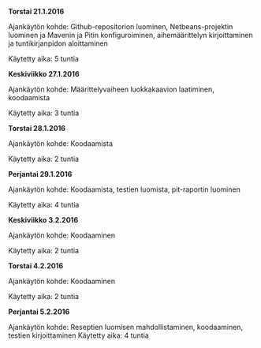 **Torstai 21.1.2016**

Ajankäytön kohde: Github-repositorion luominen, Netbeans-projektin luominen ja Mavenin ja Pitin konfiguroiminen, aihemäärittelyn kirjoittaminen ja tuntikirjanpidon aloittaminen

Käytetty aika: 5 tuntia

**Keskiviikko 27.1.2016**

Ajankäytön kohde: Määrittelyvaiheen luokkakaavion laatiminen, koodaamista

Käytetty aika: 3 tuntia

**Torstai 28.1.2016**

Ajankäytön kohde: Koodaamista

Käytetty aika: 2 tuntia

**Perjantai 29.1.2016**

Ajankäytön kohde: Koodaamista, testien luomista, pit-raportin luominen

Käytetty aika: 4 tuntia

**Keskiviikko 3.2.2016**

Ajankäytön kohde: Koodaaminen

Käytetty aika: 2 tuntia

**Torstai 4.2.2016**

Ajankäytön kohde: Koodaaminen

Käytetty aika: 2 tuntia

**Perjantai 5.2.2016**

Ajankäytön kohde: Reseptien luomisen mahdollistaminen, koodaaminen, testien kirjoittaminen
Käytetty aika: 4 tuntia
